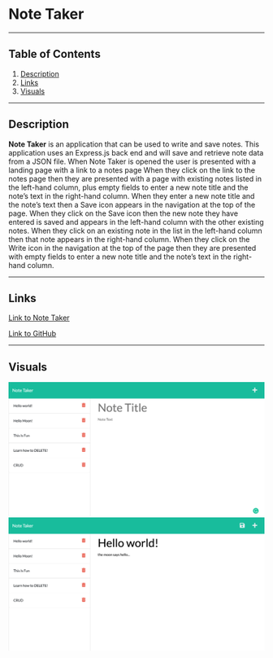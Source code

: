 # **Note Taker**
***

## Table of Contents
1. [Description](#description)  
2. [Links](#links)  
3. [Visuals](#visuals)  
***

## Description
**Note Taker** is an application that can be used to write and save notes. This application uses an Express.js back end and will save and retrieve note data from a JSON file. When Note Taker is opened the user is presented with a landing page with a link to a notes page
When they click on the link to the notes page then they are presented with a page with existing notes listed in the left-hand column, plus empty fields to enter a new note title and the note’s text in the right-hand column. When they enter a new note title and the note’s text then a Save icon appears in the navigation at the top of the page. When they click on the Save icon then the new note they have entered is saved and appears in the left-hand column with the other existing notes. When they click on an existing note in the list in the left-hand column then that note appears in the right-hand column. When they click on the Write icon in the navigation at the top of the page then they are presented with empty fields to enter a new note title and the note’s text in the right-hand column.

***

## Links
[Link to Note Taker]()

[Link to GitHub](https://github.com/mattholtmoore/note-taker-project)  
***

## Visuals
![note-taker](assets/note-taker-one.png "note-taker")
![note-taker](assets/note-taker-two.png "note-taker")


 















